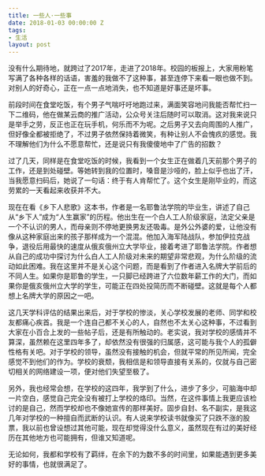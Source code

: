```yaml
---
title: 一些人·一些事
date: 2018-01-03 00:00:00 Z
tags:
- 生活
layout: post
---
```


没有什么期待地，就跨过了2017年，走进了2018年。校园的板报上，大家用粉笔写满了各种各样的话语，害羞的我做不了这种事，甚至连停下来看一眼也做不到。对别人的好奇心，正在一点一点地消失，也不知道是好事还是坏事。

前段时间在食堂吃饭，有个男子气喘吁吁地跑过来，满面笑容地问我能否帮忙扫一下二维码，他在做某云商的推广活动，公众号关注后随时可以取消。这对我来说只是举手之劳，反正也正在玩手机，何乐而不为呢。之后男子又去向周围的人推广，但好像全都被拒绝了，不过男子依然保持着微笑，有种让别人不会愧疚的感觉。我不理解他们为什么不愿意帮忙，还是说只有我傻傻地中了广告的招数？

过了几天，同样是在食堂吃饭的时候，我看到一个女生正在做着几天前那个男子的工作，还是到处碰壁。等她转到我的位置时，嗓音是沙哑的，脸上似乎也出了汗，当我愿意扫码后，她说了一句话：终于有人肯帮忙了。这个女生是刚毕业的，而这劳累的一天看起来收获并不大。

现在在看《乡下人悲歌》这本书，作者是一名耶鲁法学院的毕业生，讲述了自己从“乡下人”成为“人生赢家”的历程。他出生在一个白人工人阶级家庭，法定父亲是一个不认识的男人，而母亲则不停地更换男友还吸毒。是外公外婆的爱，让他没有像从这种家庭出来的孩子那样成为一个混混。他加入海军陆战队，参加伊拉克战争，退役后用最快的速度从俄亥俄州立大学毕业，接着考进了耶鲁法学院。作者想从自己的成功中探讨为什么白人工人阶级对未来的期望非常悲观，为什么阶级的流动如此困难。我在这里并不是关心这个问题，而是看到了作者进入名牌大学前后的不同人生。如果你是耶鲁的学生，一只脚已经跨进了六位数年薪工作的大门，而如果你是俄亥俄州立大学的学生，可能正在四处投简历而不断碰壁。这就是每个人都想上名牌大学的原因之一吧。

这几天学科评估的结果出来后，对于学校的惨淡，关心学校发展的老师、同学和校友都痛心疾首。我是一个连自己都不关心的人，自然也不太关心这种事，不过看到大家在小百合上发的一些帖子后，还是有所触动的。老实说，我对学校的感情并不算深，虽然赖在这里四年多了，却依然没有很强的归属感，这可能与我个人的孤僻性格有关吧。对于学校的领导，虽然没有接触的机会，但就平常的所见所闻，完全感觉不到他们的作为。学校的衰颓，我相信是和领导直接有关系的，仅就与自己密切相关的网络建设一项，便对他们失望至极了。

另外，我也经常会想，在学校的这四年，我学到了什么，进步了多少，可脑海中却一片空白，感觉自己完全没有被打上学校的烙印。当然，在这件事情上我更应该检讨的是自己，然而学校却也不像她宣传的那样美好。固步自封、名不副实，是我这几年对学校的一种擅自而武断的认识。有人说来学校读书就像买了只跌不涨的股票，我以前也曾设想过其他可能，现在却觉得没什么意义，虽然现在有过的美好经历在其他地方也可能拥有，但谁又知道呢。

无论如何，我都和学校有了羁绊，在余下的为数不多的时间里，如果能遇到更多美好的事情，也就很满足了。 


